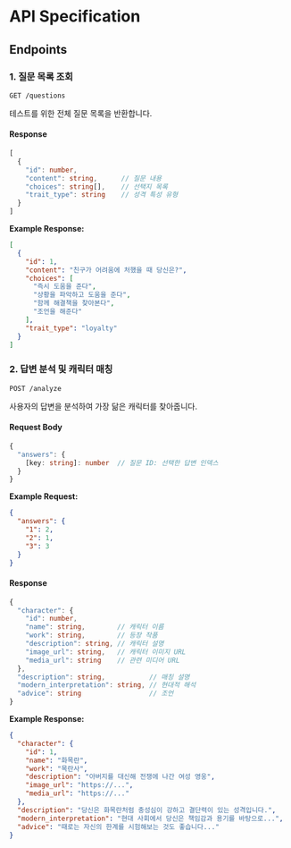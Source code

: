 # API Specification

## Endpoints

### 1. 질문 목록 조회

```http
GET /questions
```

테스트를 위한 전체 질문 목록을 반환합니다.

#### Response

```typescript
[
  {
    "id": number,
    "content": string,      // 질문 내용
    "choices": string[],    // 선택지 목록
    "trait_type": string    // 성격 특성 유형
  }
]
```

**Example Response:**
```json
[
  {
    "id": 1,
    "content": "친구가 어려움에 처했을 때 당신은?",
    "choices": [
      "즉시 도움을 준다",
      "상황을 파악하고 도움을 준다",
      "함께 해결책을 찾아본다",
      "조언을 해준다"
    ],
    "trait_type": "loyalty"
  }
]
```

### 2. 답변 분석 및 캐릭터 매칭

```http
POST /analyze
```

사용자의 답변을 분석하여 가장 닮은 캐릭터를 찾아줍니다.

#### Request Body

```typescript
{
  "answers": {
    [key: string]: number  // 질문 ID: 선택한 답변 인덱스
  }
}
```

**Example Request:**
```json
{
  "answers": {
    "1": 2,
    "2": 1,
    "3": 3
  }
}
```

#### Response

```typescript
{
  "character": {
    "id": number,
    "name": string,        // 캐릭터 이름
    "work": string,        // 등장 작품
    "description": string, // 캐릭터 설명
    "image_url": string,   // 캐릭터 이미지 URL
    "media_url": string    // 관련 미디어 URL
  },
  "description": string,           // 매칭 설명
  "modern_interpretation": string, // 현대적 해석
  "advice": string                 // 조언
}
```

**Example Response:**
```json
{
  "character": {
    "id": 1,
    "name": "화목란",
    "work": "목란사",
    "description": "아버지를 대신해 전쟁에 나간 여성 영웅",
    "image_url": "https://...",
    "media_url": "https://..."
  },
  "description": "당신은 화목란처럼 충성심이 강하고 결단력이 있는 성격입니다.",
  "modern_interpretation": "현대 사회에서 당신은 책임감과 용기를 바탕으로...",
  "advice": "때로는 자신의 한계를 시험해보는 것도 좋습니다..."
}
```
